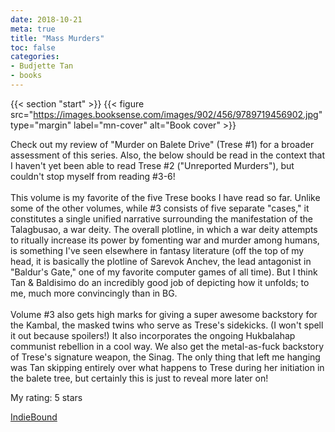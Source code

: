 ```yaml
---
date: 2018-10-21
meta: true
title: "Mass Murders"
toc: false
categories:
- Budjette Tan
- books
---
```


{{< section "start" >}}
{{< figure src="https://images.booksense.com/images/902/456/9789719456902.jpg" type="margin" label="mn-cover" alt="Book cover" >}}

Check out my review of "Murder on Balete Drive" (Trese #1) for a broader assessment of this series. Also, the below should be read in the context that I haven't yet been able to read Trese #2 ("Unreported Murders"), but couldn't stop myself from reading #3-6!<br /><br />This volume is my favorite of the five Trese books I have read so far. Unlike some of the other volumes, while #3 consists of five separate "cases," it constitutes a single unified narrative surrounding the manifestation of the Talagbusao, a war deity. The overall plotline, in which a war deity attempts to ritually increase its power by fomenting war and murder among humans, is something I've seen elsewhere in fantasy literature (off the top of my head, it is basically the plotline of Sarevok Anchev, the lead antagonist in "Baldur's Gate," one of my favorite computer games of all time). But I think Tan &amp; Baldisimo do an incredibly good job of depicting how it unfolds; to me, much more convincingly than in BG. <br /><br />Volume #3 also gets high marks for giving a super awesome backstory for the Kambal, the masked twins who serve as Trese's sidekicks. (I won't spell it out because spoilers!) It also incorporates the ongoing Hukbalahap communist rebellion in a cool way. We also get the metal-as-fuck backstory of Trese's signature weapon, the Sinag. The only thing that left me hanging was Tan skipping entirely over what happens to Trese during her initiation in the balete tree, but certainly this is just to reveal more later on!

My rating: 5 stars  

[IndieBound](https://www.indiebound.org/book/9789719456902)
